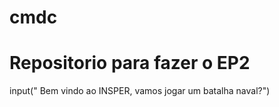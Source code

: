# cmdc
# Repositorio para fazer o EP2
input(" Bem vindo ao INSPER, vamos jogar um batalha naval?")

